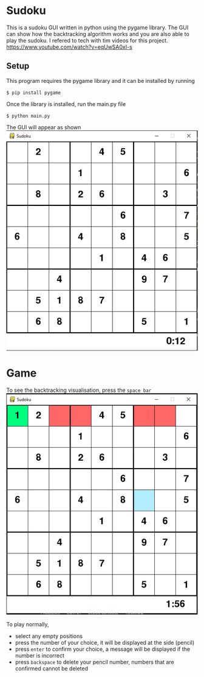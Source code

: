 # Sudoku

This is a sudoku GUI written in python using the pygame library. The GUI can show how the backtracking algorithm works and you are also able to play the sudoku. I refered to tech with tim videos for this project. https://www.youtube.com/watch?v=eqUwSA0xI-s

## Setup
This program requires the pygame library and it can be installed by running
```
$ pip install pygame
```

Once the library is installed, run the main.py file
```
$ python main.py
```
The GUI will appear as shown
![window](sudoku/window.png)


# Game

To see the backtracking visualisation, press the `space bar`
![visualisation](sudoku/solve.png)

To play normally,
- select any empty positions
- press the number of your choice, it will be displayed at the side (pencil)
- press `enter` to confirm your choice, a message will be displayed if the number is incorrect
- press `backspace` to delete your pencil number, numbers that are confirmed cannot be deleted